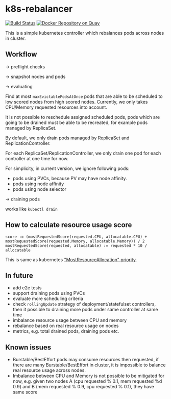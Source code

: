# k8s-rebalancer

[![Build Status](https://travis-ci.com/cofyc/k8s-rebalancer.svg?token=d2ZWjsd7VLnLR8jqd2ay&branch=master)](https://travis-ci.com/cofyc/k8s-rebalancer)
[![Docker Repository on Quay](https://quay.io/repository/cofyc/k8s-rebalancer/status "Docker Repository on Quay")](https://quay.io/repository/cofyc/k8s-rebalancer)

This is a simple kubernetes controller which rebalances pods across nodes in
cluster.

## Workflow

-> preflight checks

-> snapshot nodes and pods

-> evaluating

Find at most `maxEvictablePodsAtOnce` pods that are able to be scheduled to
low scored nodes from high scored nodes. Currently, we only takes CPU/Memory
requested resources into account. 

It is not possible to reschedule assigned scheduled pods, pods which are going
to be drained must be able to be recreated, for example pods managed by
ReplicaSet.

By default, we only drain pods managed by ReplicaSet and ReplicationController.

For each ReplicaSet/ReplicationController, we only drain one pod for each
controller at one time for now.

For simplicity, in current version, we ignore following pods:

  - pods using PVCs, because PV may have node affinity.
  - pods using node affinity
  - pods using node selector
	
-> draining pods

works like `kubectl drain`

## How to calculate resource usage score

```
score := (mostRequestedScore(requested.CPU, allocatable.CPU) + mostRequestedScore(requested.Memory, allocatable.Memory)) / 2
mostRequestedScore(requested, allocatable) := requested * 10 / allocatable
```

This is same as kubernetes ["MostResourceAllocation" priority](https://github.com/kubernetes/kubernetes/blob/055061637a465fd2333431f2361c9f915bdf951d/pkg/scheduler/algorithm/priorities/most_requested.go#L34).

## In future

- add e2e tests
- support draining pods using PVCs
- evaluate more scheduling criteria
- check `rollingUpdate` strategy of deployment/statefulset controllers, then it
	possible to draining more pods under same controller at same time
- imbalance resource usage between CPU and memory
- rebalance based on real resource usage on nodes
- metrics, e.g. total drained pods, draining pods etc.

## Known issues

- Burstable/BestEffort pods may consume resources then requested, if there are
  many Burstable/BestEffort in cluster, it is impossible to balance real
  resource usage across nodes.
- Imbalance between CPU and Memory is not possible to be mitigated for now,
	e.g. given two nodes A (cpu requested %  0.1, mem requested %d 0.9) and B (mem
	requested % 0.9, cpu requested % 0.1), they have same score
